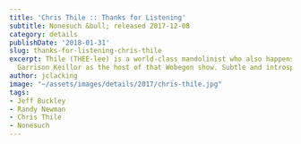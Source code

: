 ```yaml
---
title: 'Chris Thile :: Thanks for Listening'
subtitle: Nonesuch &bull; released 2017-12-08
category: details
publishDate: '2018-01-31'
slug: thanks-for-listening-chris-thile
excerpt: Thile (THEE-lee) is a world-class mandolinist who also happens to have replaced
  Garrison Keillor as the host of that Wobegon show. Subtle and introspective.
author: jclacking
image: "~/assets/images/details/2017/chris-thile.jpg"
tags:
- Jeff Buckley
- Randy Newman
- Chris Thile
- Nonesuch
---
```


